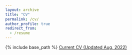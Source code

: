 ```yaml
---
layout: archive
title: "CV"
permalink: /cv/
author_profile: true
redirect_from:
  - /resume
---
```


{% include base_path %}
[Current CV (Updated Aug, 2022)](/files/KMcCormack_CV_Aug2022.pdf)